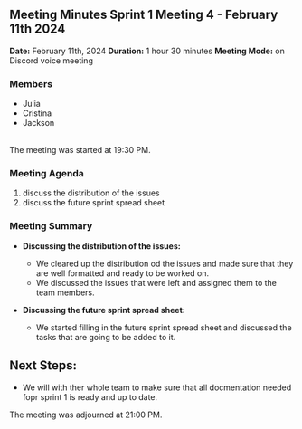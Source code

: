 ## Meeting Minutes Sprint 1 Meeting 4 - February 11th 2024

**Date:** February 11th, 2024
**Duration:** 1 hour 30 minutes
**Meeting Mode:** on Discord voice meeting

### Members
- Julia
- Cristina
- Jackson


<br>The meeting was started at 19:30 PM.

### Meeting Agenda

1. discuss the distribution of the issues
2. discuss the future sprint spread sheet

### Meeting Summary
- **Discussing the distribution of the issues:** 
  - We cleared up the distribution od the issues and made sure that they are well formatted and ready to be worked on.
  - We discussed the issues that were left and assigned them to the team members.

- **Discussing the future sprint spread sheet:**
   - We started filling in the future sprint spread sheet and discussed the tasks that are going to be added to it.


## Next Steps:
   - We will with ther whole team to make sure that all docmentation needed fopr sprint 1 is ready and up to date.


The meeting was adjourned at 21:00 PM.

